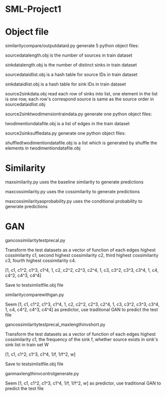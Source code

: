 # SML-Project1

# Object file

similaritycompare/outputdataid.py generate 5 python object files: 

sourcedatalength.obj is the number of sources in train dataset 

sinkdatalength.obj is the number of distinct sinks in train dataset 

sourcedataidlist.obj is a hash table for source IDs in train dataset 

sinkdataidlist.obj is a hash table for sink IDs in train dataset 

source2sinkdata.obj read each row of sinks into list, one element in the list is one row, each row's correspond source is same as the source order in sourcedataidlist.obj 




source2sinktwodimensiontraindata.py generate one python object files: 

twodimentiondatafile.obj is a list of edges in the train dataset 




source2sinksuffledata.py generate one python object files:

shuffledtwodimentiondatafile.obj is a list which is generated by shuffle the elements in twodimentiondatafile.obj



# Similarity

maxsimilarity.py uses the baseline similarity to generate predictions

maxcossimilarity.py uses the cossimilarity to generate predictions

maxcossimilarityasprobability.py uses the conditional probability to generate predictions


# GAN
gancossimilaritytestprecal.py

Transform the test datasets as a vector of function of each edges highest cossimilarity c1, second highest cossimilarity c2, third highest cossimilarity c3, fourth highest cossimilarity c4.

[1, c1, c1^2, c1^3, c1^4, 1, c2, c2^2, c2^3, c2^4, 1, c3, c3^2, c3^3, c3^4, 1, c4, c4^2, c4^3, c4^4]

Save to testsimlistfile.obj file





similaritycomparewithgan.py

Seem [1, c1, c1^2, c1^3, c1^4, 1, c2, c2^2, c2^3, c2^4, 1, c3, c3^2, c3^3, c3^4, 1, c4, c4^2, c4^3, c4^4] as predictor, use traditional GAN to predict the test file




gancossimilaritytestprecal_maxlengthinvshort.py

Transform the test datasets as a vector of function of each edges highest cossimilarity c1, the frequency of the sink f, whether source exists in sink's sink list in train set W

[1, c1, c1^2, c1^3, c1^4, 1/f, 1/f^2, w]

Save to testsimlistfile.obj file




ganmaxlengthinvcontrolgenerate.py

Seem [1, c1, c1^2, c1^3, c1^4, 1/f, 1/f^2, w] as predictor, use traditional GAN to predict the test file



